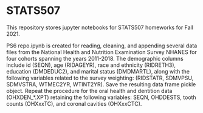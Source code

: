 # STATS507

This repository stores jupyter notebooks for STATS507 homeworks for Fall 2021.

PS6
repo.ipynb is created for reading, cleaning, and appending several data files from the National Health and Nutrition Examination Survey NHANES for four cohorts spanning the years 2011-2018.
The demographic columns include id (SEQN), age (RIDAGEYR), race and ethnicity (RIDRETH3), education (DMDEDUC2), and marital status (DMDMARTL), along with the following variables related to the survey weighting: (RIDSTATR, SDMVPSU, SDMVSTRA, WTMEC2YR, WTINT2YR). Save the resulting data frame pickle object.
Repeat the procedure for the oral health and dentition data (OHXDEN_*.XPT) retaining the following variables: SEQN, OHDDESTS, tooth counts (OHXxxTC), and coronal cavities (OHXxxCTC).
